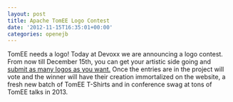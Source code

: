 ```yaml
---
layout: post
title: Apache TomEE Logo Contest
date: '2012-11-15T16:35:01+00:00'
categories: openejb
---
```

TomEE needs a logo! Today at Devoxx we are announcing a logo contest. From now till December 15th, you can get your artistic side going and <a href="http://tomee.apache.org/logo">submit as many logos as you want.</a> Once the entries are in the project will vote and the winner will have their creation immortalized on the website, a fresh new batch of TomEE T-Shirts and in conference swag at tons of TomEE talks in 2013.
